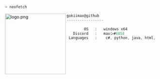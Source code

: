 ```zsh
> neofetch
```

<img align="left" src="https://raw.githubusercontent.com/ecriminal/ecriminal/main/assets/cannabis.png" alt="logo.png" width="200" />

```csharp
gokiimax@github
-----------------

        OS   :   windows x64
   Discord   :   maxシ#6858
 Languages   :    c#, python, java, html, css, js

```
